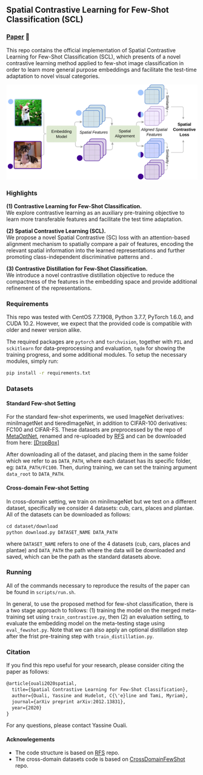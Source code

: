 ## Spatial Contrastive Learning for Few-Shot Classification (SCL)

### [Paper](https://arxiv.org/abs/2012.13831) :page_with_curl:

This repo contains the official implementation of Spatial Contrastive Learning for Few-Shot Classification (SCL), which presents
of a novel contrastive learning method applied to few-shot image classification in order to learn more general purpose embeddings
and facilitate the test-time adaptation to novel visual categories.

<p align="center"><img src="image/SCL.png" width="600"></p>

### Highlights

**(1) Contrastive Learning for Few-Shot Classification.** \
We explore contrastive learning as an auxiliary pre-training objective
to learn more transferable features and facilitate the test time adaptation. 

**(2) Spatial Contrastive Learning (SCL).** \
We propose a novel Spatial Contrastive (SC) loss with an
attention-based alignment mechanism to spatially compare a pair of features,
encoding the relevant spatial information into the learned representations
and further promoting class-independent discriminative patterns and .

**(3) Contrastive Distillation for Few-Shot Classification.** \
We introduce a novel contrastive distillation objective to reduce the compactness of the features
in the embedding space and provide additional refinement of the representations.


### Requirements

This repo was tested with CentOS 7.7.1908, Python 3.7.7, PyTorch 1.6.0, and CUDA 10.2. However, we expect that the provided code is compatible with older and newer version alike.

The required packages are `pytorch` and `torchvision`, together with `PIL` and `sckitlearn` for data-preprocessing and evaluation, `tqdm` for showing the training progress, and some additional modules. To setup the necessary modules, simply run:

```bash
pip install -r requirements.txt
```

### Datasets

#### Standard Few-shot Setting

For the standard few-shot experiments, we used ImageNet derivatives: miniImagetNet and tieredImageNet, in addition to CIFAR-100 derivatives: FC100 and CIFAR-FS.
These datasets are preprocessed by the repo of [MetaOptNet](https://github.com/kjunelee/MetaOptNet), 
renamed and re-uploaded by [RFS](https://github.com/WangYueFt/rfs) and can be downloaded from here: [[DropBox]](https://www.dropbox.com/sh/6yd1ygtyc3yd981/AABVeEqzC08YQv4UZk7lNHvya?dl=0)

After downloading all of the dataset, and placing them in the same folder which we refer to as `DATA_PATH`, where each
dataset has its specific folder, eg: `DATA_PATH/FC100`. Then, during training, we can set the training argument `data_root` to `DATA_PATH`.

#### Cross-domain Few-shot Setting

In cross-domain setting, we train on miniImageNet but we test on a different dataset, specifically we consider 4 datasets: cub, cars, places and plantae.
All of the datasets can be downloaded as follows:

```shell
cd dataset/download
python download.py DATASET_NAME DATA_PATH
```

where `DATASET_NAME` refers to one of the 4 datasets (cub, cars, places and plantae) and `DATA_PATH` the path where the data will be downloaded and saved,
which can be the path as the standard datasets above.

### Running

All of the commands necessary to reproduce the results of the paper can be found in `scripts/run.sh`.

In general, to use the proposed method for few-shot classification, there is a two stage approach to follows: (1) training the model on the
merged meta-training set using `train_contrastive.py`, then (2) an evaluation setting, to evaluate the embedding model on
the meta-testing stage using `eval_fewshot.py`. Note that we can also apply an optional distillation step after the 
frist pre-training step with `train_distillation.py`.

### Citation

If you find this repo useful for your research, please consider citing the paper as follows:

```
@article{ouali2020spatial,
  title={Spatial Contrastive Learning for Few-Shot Classification},
  author={Ouali, Yassine and Hudelot, C{\'e}line and Tami, Myriam},
  journal={arXiv preprint arXiv:2012.13831},
  year={2020}
}
```

For any questions, please contact Yassine Ouali.

#### Acknowlegements

* The code structure is based on [RFS](hhttps://github.com/WangYueFt/rfs) repo.
* The cross-domain datasets code is based on [CrossDomainFewShot](https://github.com/hytseng0509/CrossDomainFewShot) repo.


